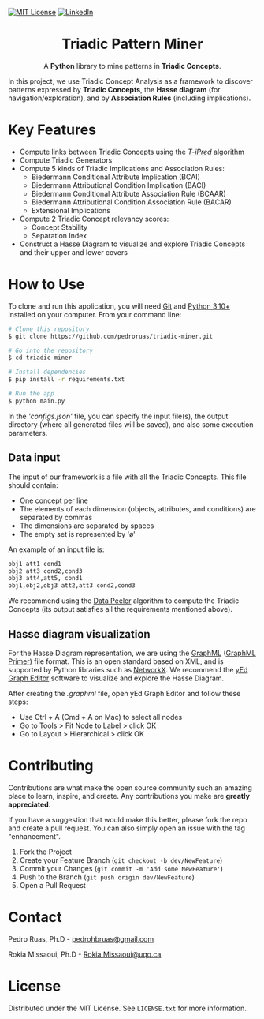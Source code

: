 
[![MIT License][license-shield]][license-url]
[![LinkedIn][linkedin-shield]][linkedin-url]


<h1 align="center">
  Triadic Pattern Miner
  <br>
</h1>

<p align="center">A <b>Python</b> library to mine patterns in <b>Triadic Concepts</b>.</p>


In this project, we use Triadic Concept Analysis as a framework to discover patterns expressed by <b>Triadic Concepts</b>, the <b>Hasse diagram</b> (for navigation/exploration), and by <b>Association Rules</b> (including implications).


# Key Features

* Compute links between Triadic Concepts using the [_T-iPred_](https://link.springer.com/article/10.1007/s10472-022-09784-4) algorithm  
* Compute Triadic Generators
* Compute 5 kinds of Triadic Implications and Association Rules:
    - Biedermann Conditional Attribute Implication (BCAI)
    - Biedermann Attributional Condition Implication (BACI)
    - Biedermann Conditional Attribute Association Rule (BCAAR)
    - Biedermann Attributional Condition Association Rule (BACAR)
    - Extensional Implications
* Compute 2 Triadic Concept relevancy scores:
    - Concept Stability
    - Separation Index
* Construct a Hasse Diagram to visualize and explore Triadic Concepts and their upper and lower covers

# How to Use

To clone and run this application, you will need [Git](https://git-scm.com) and [Python 3.10+](https://www.python.org/downloads/) installed on your computer. From your command line:

```bash
# Clone this repository
$ git clone https://github.com/pedroruas/triadic-miner.git

# Go into the repository
$ cd triadic-miner

# Install dependencies
$ pip install -r requirements.txt

# Run the app
$ python main.py
```
In the <i>'configs.json'</i> file, you can specify the input file(s), the output directory (where all generated files will be saved), and also some execution parameters.

## Data input

The input of our framework is a file with all the Triadic Concepts.
This file should contain:

- One concept per line
- The elements of each dimension (objects, attributes, and conditions) are separated by commas
- The dimensions are separated by spaces
- The empty set is represented by 'ø'

An example of an input file is:

```bash
obj1 att1 cond1
obj2 att3 cond2,cond3
obj3 att4,att5, cond1
obj1,obj2,obj3 att2,att3 cond2,cond3
```

We recommend using the [Data Peeler](https://homepages.dcc.ufmg.br/~lcerf/fr/prototypes.html#d-peeler) algorithm to compute the Triadic Concepts (its output satisfies all the requirements mentioned above).


## Hasse diagram visualization

For the Hasse Diagram representation, we are using the [GraphML](http://graphml.graphdrawing.org/) ([GraphML Primer](http://graphml.graphdrawing.org/primer/graphml-primer.html)) file format. This is an open standard based on XML, and is supported by Python libraries such as [NetworkX](https://networkx.org/). 
We recommend the [yEd Graph Editor](https://www.yworks.com/products/yed) software to visualize and explore the Hasse Diagram.

After creating the <i>.graphml</i> file, open yEd Graph Editor and follow these steps:

- Use Ctrl + A (Cmd + A on Mac) to select all nodes
- Go to Tools > Fit Node to Label > click OK
- Go to Layout > Hierarchical > click OK

# Contributing

Contributions are what make the open source community such an amazing place to learn, inspire, and create. Any contributions you make are **greatly appreciated**.

If you have a suggestion that would make this better, please fork the repo and create a pull request. You can also simply open an issue with the tag "enhancement".

1. Fork the Project
2. Create your Feature Branch (`git checkout -b dev/NewFeature`)
3. Commit your Changes (`git commit -m 'Add some NewFeature'`)
4. Push to the Branch (`git push origin dev/NewFeature`)
5. Open a Pull Request


# Contact
Pedro Ruas, Ph.D - pedrohbruas@gmail.com

Rokia Missaoui, Ph.D - Rokia.Missaoui@uqo.ca


# License
Distributed under the MIT License. See `LICENSE.txt` for more information.

[linkedin-url]: https://www.linkedin.com/in/pedro-ruas-666a7365/
[linkedin-shield]: https://img.shields.io/badge/-LinkedIn-black.svg?style=for-the-badge&logo=linkedin&colorB=555
[license-shield]: https://img.shields.io/github/license/othneildrew/Best-README-Template.svg?style=for-the-badge
[license-url]: https://github.com/pedroruas/triadic-miner/blob/main/LICENSE.md

